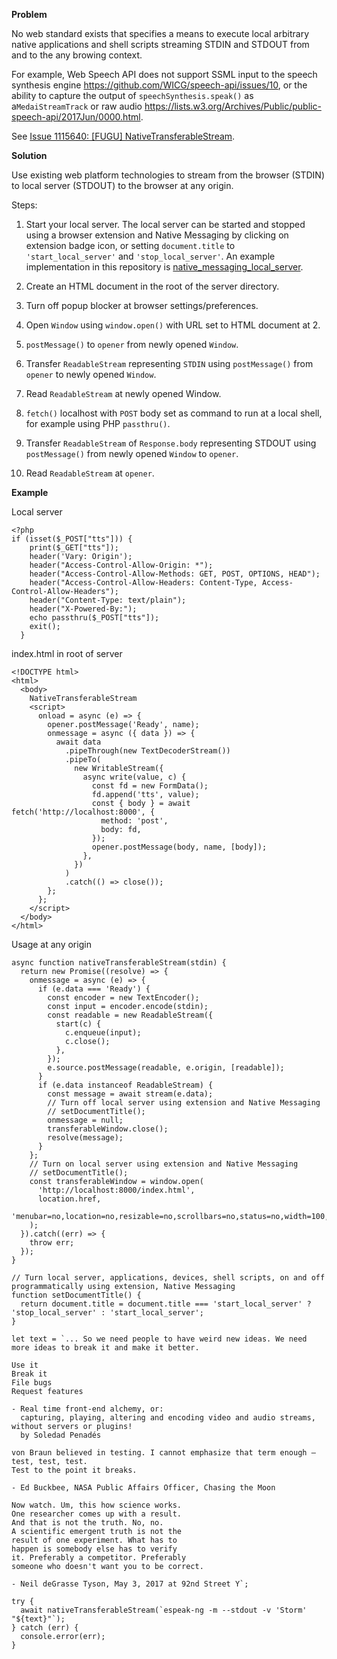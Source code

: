 **Problem**

No web standard exists that specifies a means to execute local arbitrary native applications and shell scripts streaming STDIN and STDOUT from and to the any browing context.

For example, Web Speech API does not support SSML input to the speech synthesis engine https://github.com/WICG/speech-api/issues/10, or the ability to capture the output of `speechSynthesis.speak()` as a`MedaiStreamTrack` or raw audio https://lists.w3.org/Archives/Public/public-speech-api/2017Jun/0000.html.

See [Issue 1115640: [FUGU] NativeTransferableStream](https://bugs.chromium.org/p/chromium/issues/detail?id=1115640).

**Solution**

Use existing web platform technologies to stream from the browser (STDIN) to local server (STDOUT) to the browser at any origin.

Steps:

1. Start your local server. The local server can be started and stopped using a browser extension and Native Messaging by clicking on extension badge icon, or setting `document.title` to `'start_local_server'` and `'stop_local_server'`. An example implementation in this repository is [native_messaging_local_server](https://github.com/guest271314/NativeTransferableStreams/tree/main/native_messaging_local_server).

2. Create an HTML document in the root of the server directory.

3. Turn off popup blocker at browser settings/preferences.

4. Open `Window` using `window.open()` with URL set to HTML document at 2.

5. `postMessage()` to `opener` from newly opened `Window`.

6. Transfer `ReadableStream` representing `STDIN` using `postMessage()` from `opener` to newly opened `Window`.

7. Read `ReadableStream` at newly opened Window.

8. `fetch()` localhost with `POST` body set as command to run at a local shell, for example using PHP `passthru()`.

9. Transfer `ReadableStream` of `Response.body` representing STDOUT using `postMessage()` from newly opened `Window` to `opener`.

10. Read `ReadableStream` at `opener`.

**Example**

Local server
```
<?php 
if (isset($_POST["tts"])) {
    print($_GET["tts"]);
    header('Vary: Origin');
    header("Access-Control-Allow-Origin: *");
    header("Access-Control-Allow-Methods: GET, POST, OPTIONS, HEAD");
    header("Access-Control-Allow-Headers: Content-Type, Access-Control-Allow-Headers");    
    header("Content-Type: text/plain");
    header("X-Powered-By:");
    echo passthru($_POST["tts"]);
    exit();
  }
```
index.html in root of server

```
<!DOCTYPE html>
<html>
  <body>
    NativeTransferableStream
    <script>
      onload = async (e) => {
        opener.postMessage('Ready', name);
        onmessage = async ({ data }) => {
          await data
            .pipeThrough(new TextDecoderStream())
            .pipeTo(
              new WritableStream({
                async write(value, c) {
                  const fd = new FormData();
                  fd.append('tts', value);
                  const { body } = await fetch('http://localhost:8000', {
                    method: 'post',
                    body: fd,
                  });
                  opener.postMessage(body, name, [body]);
                },
              })
            )
            .catch(() => close());
        };
      };
    </script>
  </body>
</html>
```
Usage at any origin

```
async function nativeTransferableStream(stdin) {
  return new Promise((resolve) => {
    onmessage = async (e) => {
      if (e.data === 'Ready') {
        const encoder = new TextEncoder();
        const input = encoder.encode(stdin);
        const readable = new ReadableStream({
          start(c) {
            c.enqueue(input);
            c.close();
          },
        });
        e.source.postMessage(readable, e.origin, [readable]);
      }
      if (e.data instanceof ReadableStream) {
        const message = await stream(e.data);
        // Turn off local server using extension and Native Messaging
        // setDocumentTitle();
        onmessage = null;
        transferableWindow.close();
        resolve(message);
      }
    };
    // Turn on local server using extension and Native Messaging
    // setDocumentTitle();
    const transferableWindow = window.open(
      'http://localhost:8000/index.html',
      location.href,
      'menubar=no,location=no,resizable=no,scrollbars=no,status=no,width=100,height=100'
    );
  }).catch((err) => {
    throw err;
  });
}

// Turn local server, applications, devices, shell scripts, on and off programmatically using extension, Native Messaging
function setDocumentTitle() {
  return document.title = document.title === 'start_local_server' ? 'stop_local_server' : 'start_local_server';
}

let text = `... So we need people to have weird new ideas. We need more ideas to break it and make it better.

Use it
Break it
File bugs
Request features

- Real time front-end alchemy, or: 
  capturing, playing, altering and encoding video and audio streams, without servers or plugins! 
  by Soledad Penadés
   
von Braun believed in testing. I cannot emphasize that term enough – test, test, test. 
Test to the point it breaks. 

- Ed Buckbee, NASA Public Affairs Officer, Chasing the Moon

Now watch. Um, this how science works.
One researcher comes up with a result.
And that is not the truth. No, no.
A scientific emergent truth is not the
result of one experiment. What has to 
happen is somebody else has to verify
it. Preferably a competitor. Preferably
someone who doesn't want you to be correct.

- Neil deGrasse Tyson, May 3, 2017 at 92nd Street Y`;

try {
  await nativeTransferableStream(`espeak-ng -m --stdout -v 'Storm' "${text}"`);
} catch (err) {
  console.error(err);
}
```
